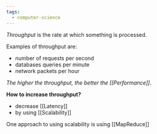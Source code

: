 ```yaml
---
tags:
  - computer-science
---
```

*Throughput* is the rate at which something is processed.

Examples of throughput are:
- number of requests per second
- databases queries per minute
- network packets per hour

*The higher the throughput, the better the [[Performance]]*.

**How to increase throughput?**
- decrease [[Latency]]
- by using [[Scalability]]

One approach to using scalability is using [[MapReduce]]